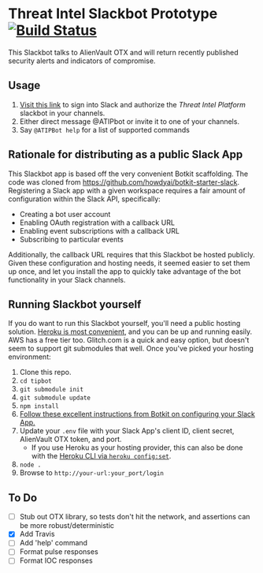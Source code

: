 # Threat Intel Slackbot Prototype [![Build Status](https://travis-ci.org/sbgoodm/tipbot.svg?branch=master)](https://travis-ci.org/sbgoodm/tipbot)
This Slackbot talks to AlienVault OTX and will return recently published security alerts and indicators of compromise.


## Usage
1. [Visit this link](https://atipbot.herokuapp.com/) to sign into Slack and authorize the _Threat Intel Platform_ slackbot in your channels.
1. Either direct message @ATIPbot or invite it to one of your channels.
1. Say `@ATIPBot help` for a list of supported commands

## Rationale for distributing as a public Slack App
This Slackbot app is based off the very convenient Botkit scaffolding. The code was cloned from https://github.com/howdyai/botkit-starter-slack. Registering a Slack app with a given workspace requires a fair amount of configuration within the Slack API, specifically:
* Creating a bot user account
* Enabling OAuth registration with a callback URL
* Enabling event subscriptions with a callback URL
* Subscribing to particular events

Additionally, the callback URL requires that this Slackbot be hosted publicly. Given these configuration and hosting needs, it seemed easier to set them up once, and let you install the app to quickly take advantage of the bot functionality in your Slack channels.

## Running Slackbot yourself
If you do want to run this Slackbot yourself, you'll need a public hosting solution. [Heroku is most convenient](https://devcenter.heroku.com/articles/getting-started-with-nodejs#introduction), and you can be up and running easily. AWS has a free tier too. Glitch.com is a quick and easy option, but doesn't seem to support git submodules that well. Once you've picked your hosting environment:
1. Clone this repo.
1. `cd tipbot`
1. `git submodule init`
1.  `git submodule update`
1. `npm install`
1. [Follow these excellent instructions from Botkit on configuring your Slack App.](https://github.com/howdyai/botkit/blob/master/docs/slack-events-api.md)
1. Update your `.env` file with your Slack App's client ID, client secret, AlienVault OTX token, and port. 
    * If you use Heroku as your hosting provider, this can also be done with the [Heroku CLI via `heroku config:set`](https://devcenter.heroku.com/articles/getting-started-with-nodejs#define-config-vars).
1. `node .`
1. Browse to `http://your-url:your_port/login`

## To Do
- [ ] Stub out OTX library, so tests don't hit the network, and assertions can be more robust/deterministic
- [X] Add Travis
- [ ] Add 'help' command
- [ ] Format pulse responses
- [ ] Format IOC responses
